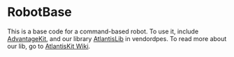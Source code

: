 # RobotBase
This is a base code for a command-based robot. To use it, include [AdvantageKit](https://github.com/Mechanical-Advantage/AdvantageKit),
and our library [AtlantisLib](https://github.com/Atlantis2679/AtlantisKit) in vendordpes.
To read more about our lib, go to [AtlantisKit Wiki](https://github.com/Atlantis2679/AtlantisKit/wiki).
